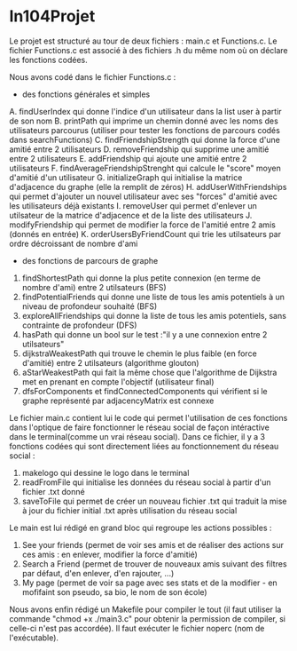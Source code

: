 # In104Projet

Le projet est structuré au tour de deux fichiers :  main.c et Functions.c. Le fichier Functions.c est associé à des fichiers .h du même nom où on déclare les fonctions codées.



Nous avons codé dans le fichier Functions.c :

- des fonctions générales et simples

A. findUserIndex qui donne l'indice d'un utilisateur dans la list user à partir de son nom
B. printPath qui imprime un chemin donné avec les noms des utilisateurs parcourus (utiliser pour tester les fonctions de parcours codés dans searchFunctions)
C. findFriendshipStrength qui donne la force d'une amitié entre 2 utilisateurs
D. removeFriendship qui supprime une amitié entre 2 utilisateurs
E. addFriendship qui ajoute une amitié entre 2 utilisateurs
F. findAverageFriendshipStrenght qui calcule le "score" moyen d'amitié d'un utilisateur
G. initializeGraph qui initialise la matrice d'adjacence du graphe (elle la remplit de zéros)
H. addUserWithFriendships qui permet d'ajouter un nouvel utilisateur avec ses "forces" d'amitié avec les utilisateurs déjà existants
I. removeUser qui permet d'enlever un utilsateur de la matrice d'adjacence et de la liste des utilisateurs
J. modifyFriendship qui permet de modifier la force de l'amitié entre 2 amis (donnés en entrée)
K. orderUsersByFriendCount qui trie les utilsateurs par ordre décroissant de nombre d'ami

- des fonctions de parcours de graphe

1. findShortestPath qui donne la plus petite connexion (en terme de nombre d'ami) entre 2 utilsateurs (BFS)
2. findPotentialFriends qui donne une liste de tous les amis potentiels à un niveau de profondeur souhaité (BFS)
3. exploreAllFriendships qui donne la liste de tous les amis potentiels, sans contrainte de profondeur (DFS)
4. hasPath qui donne un bool sur le test :"il y a une connexion entre 2 utilsateurs" 
5. dijkstraWeakestPath qui trouve le chemin le plus faible (en force d'amitié) entre 2 utilsateurs (algorithme glouton)
6. aStarWeakestPath qui fait la même chose que l'algorithme de Dijkstra met en prenant en compte l'objectif (utilisateur final)
7. dfsForComponents et findConnectedComponents qui vérifient si le graphe représenté par adjacencyMatrix est connexe


Le fichier main.c contient lui le code qui permet l'utilisation de ces fonctions dans l'optique de faire fonctionner le réseau social de façon intéractive dans le terminal(comme un vrai réseau social).
Dans ce fichier, il y a 3 fonctions codées qui sont directement liées au fonctionnement du réseau social :

1. makelogo qui dessine le logo dans le terminal
2. readFromFile qui initialise les données du réseau social à partir d'un fichier .txt donné
3. saveToFile qui permet de créer un nouveau fichier .txt qui traduit la mise à jour du fichier initial .txt après utilisation du réseau social

Le main est lui rédigé en grand bloc qui regroupe les actions possibles :
1. See your friends (permet de voir ses amis et de réaliser des actions sur ces amis : en enlever, modifier la force d'amitié)
2. Search a Friend (permet de trouver de nouveaux amis suivant des filtres par défaut, d'en enlever, d'en rajouter, ...)
3. My page (permet de voir sa page avec ses stats et de la modifier - en mofifaint son pseudo, sa bio, le nom de son école)



Nous avons enfin rédigé un Makefile pour compiler le tout (il faut utiliser la commande "chmod +x ./main3.c" pour obtenir la permission de compiler, si celle-ci n'est pas accordée). Il faut exécuter le fichier noperc (nom de l'exécutable).
